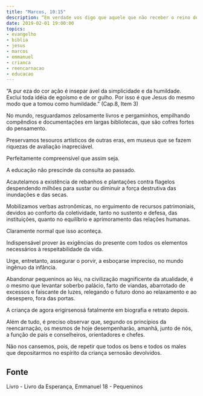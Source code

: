 ```yaml
---
title: "Marcos, 10:15"
description: “Em verdade vos digo que aquele que não receber o reino de Deus coma uma criança nele não entrará.” Jesus
date: 2019-02-01 19:00:00
topics: 
- evangelho
- biblia
- jesus
- marcos
- emmanuel
- crianca
- reencarnacao
- educacao
---
```



“A pur eza do cor ação é insepar ável da simplicidade e
da humildade. Exclui toda idéia de egoísmo e de or gulho. Por
isso é que Jesus
do mesmo modo que a tomou como humildade.”
(Cap.8, Item 3)

No mundo, resguardamos zelosamente livros e pergaminhos, empilhando
compêndios e documentações em largas bibliotecas, que são cofres fortes do
pensamento.

Preservamos tesouros artísticos de outras eras, em museus que se fazem
riquezas de avaliação inapreciável.

Perfeitamente compreensível que assim seja.

A educação não prescinde da consulta ao passado.

Acautelamos a existência de rebanhos e plantações contra flagelos
despendendo milhões para sustar ou diminuir a força destrutiva das inundações e das
secas.

Mobilizamos verbas astronômicas, no erguimento de recursos patrimoniais,
devidos ao conforto da coletividade, tanto no sustento e defesa, das instituições,
quanto no equilíbrio e aprimoramento das relações humanas.

Claramente normal que isso aconteça.

Indispensável prover às exigências do presente com todos os elementos
necessários à respeitabilidade da vida.

Urge, entretanto, assegurar o porvir, a esboçar­se impreciso, no mundo
ingênuo da infância.

Abandonar pequeninos ao léu, na civilização magnificente da atualidade, é
o mesmo que levantar soberbo palácio, farto de viandas, abarrotado de excessos e
faiscante de luzes, relegando o futuro dono ao relaxamento e ao desespero, fora das
portas.

A criança de agora erigir­se­nos­á fatalmente em biografia e retrato depois.

Além de tudo, é preciso observar que, segundo os princípios da reencarnação, os
mesmos de hoje desempenharão, amanhã, junto de nós, a função de pais e
conselheiros, orientadores e chefes.

Não nos cansemos, pois, de repetir que todos os bens e todos os males que
depositarmos no espírito da criança ser­nos­ão devolvidos.



## Fonte
Livro - Livro da Esperança, Emmanuel
18 - Pequeninos
